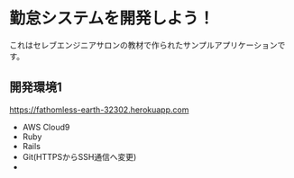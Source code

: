 # 勤怠システムを開発しよう！

これはセレブエンジニアサロンの教材で作られたサンプルアプリケーションです。

## 開発環境1
https://fathomless-earth-32302.herokuapp.com
* AWS Cloud9<br>
* Ruby<br>
* Rails<br>
* Git(HTTPSからSSH通信へ変更)
* 
